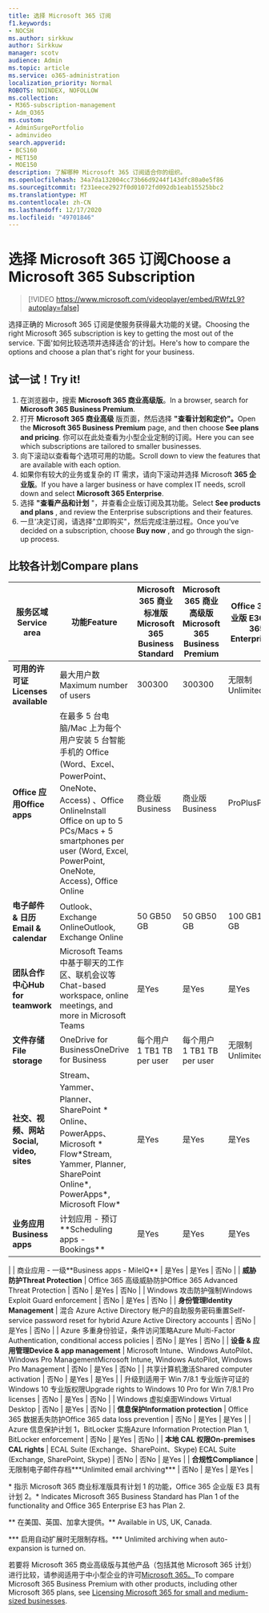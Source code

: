 ```yaml
---
title: 选择 Microsoft 365 订阅
f1.keywords:
- NOCSH
ms.author: sirkkuw
author: Sirkkuw
manager: scotv
audience: Admin
ms.topic: article
ms.service: o365-administration
localization_priority: Normal
ROBOTS: NOINDEX, NOFOLLOW
ms.collection:
- M365-subscription-management
- Adm_O365
ms.custom:
- AdminSurgePortfolio
- adminvideo
search.appverid:
- BCS160
- MET150
- MOE150
description: 了解哪种 Microsoft 365 订阅适合你的组织。
ms.openlocfilehash: 34a7da132004cc73b66d9244f143dfc80a0e5f86
ms.sourcegitcommit: f231eece2927f0d01072fd092db1eab15525bbc2
ms.translationtype: MT
ms.contentlocale: zh-CN
ms.lasthandoff: 12/17/2020
ms.locfileid: "49701846"
---
```

# <a name="choose-a-microsoft-365-subscription"></a><span data-ttu-id="df763-103">选择 Microsoft 365 订阅</span><span class="sxs-lookup"><span data-stu-id="df763-103">Choose a Microsoft 365 Subscription</span></span>

> [!VIDEO https://www.microsoft.com/videoplayer/embed/RWfzL9?autoplay=false]

<span data-ttu-id="df763-104">选择正确的 Microsoft 365 订阅是使服务获得最大功能的关键。</span><span class="sxs-lookup"><span data-stu-id="df763-104">Choosing the right Microsoft 365 subscription is key to getting the most out of the service.</span></span> <span data-ttu-id="df763-105">下面&#39;如何比较选项并选择适合&#39;的计划。</span><span class="sxs-lookup"><span data-stu-id="df763-105">Here&#39;s how to compare the options and choose a plan that&#39;s right for your business.</span></span>

## <a name="try-it"></a><span data-ttu-id="df763-106">试一试！</span><span class="sxs-lookup"><span data-stu-id="df763-106">Try it!</span></span>

1. <span data-ttu-id="df763-107">在浏览器中，搜索  **Microsoft 365 商业高级版**。</span><span class="sxs-lookup"><span data-stu-id="df763-107">In a browser, search for  **Microsoft 365 Business Premium**.</span></span>
2. <span data-ttu-id="df763-108">打开 **Microsoft 365 商业高级** 版页面，然后选择 **"查看计划和定价"。**</span><span class="sxs-lookup"><span data-stu-id="df763-108">Open the  **Microsoft 365 Business Premium**  page, and then choose  **See plans and pricing**.</span></span> <span data-ttu-id="df763-109">你可以在此处查看为小型企业定制的订阅。</span><span class="sxs-lookup"><span data-stu-id="df763-109">Here you can see which subscriptions are tailored to smaller businesses.</span></span>
3. <span data-ttu-id="df763-110">向下滚动以查看每个选项可用的功能。</span><span class="sxs-lookup"><span data-stu-id="df763-110">Scroll down to view the features that are available with each option.</span></span>
4. <span data-ttu-id="df763-111">如果你有较大的业务或复杂的 IT 需求，请向下滚动并选择 Microsoft  **365 企业版**。</span><span class="sxs-lookup"><span data-stu-id="df763-111">If you have a larger business or have complex IT needs, scroll down and select  **Microsoft 365 Enterprise**.</span></span>
5. <span data-ttu-id="df763-112">选择  **"查看产品和计划** "，并查看企业版订阅及其功能。</span><span class="sxs-lookup"><span data-stu-id="df763-112">Select  **See products and plans** , and review the Enterprise subscriptions and their features.</span></span>
6. <span data-ttu-id="df763-113">一旦&#39;决定订阅，请选择"立即购买"，然后完成注册过程。</span><span class="sxs-lookup"><span data-stu-id="df763-113">Once you&#39;ve decided on a subscription, choose  **Buy now** , and go through the sign-up process.</span></span>

## <a name="compare-plans"></a><span data-ttu-id="df763-114">比较各计划</span><span class="sxs-lookup"><span data-stu-id="df763-114">Compare plans</span></span>

| <span data-ttu-id="df763-115">**服务区域**</span><span class="sxs-lookup"><span data-stu-id="df763-115">**Service area**</span></span> | <span data-ttu-id="df763-116">**功能**</span><span class="sxs-lookup"><span data-stu-id="df763-116">**Feature**</span></span> | <span data-ttu-id="df763-117">**Microsoft 365 商业标准版**</span><span class="sxs-lookup"><span data-stu-id="df763-117">**Microsoft 365 Business Standard**</span></span> | <span data-ttu-id="df763-118">**Microsoft 365 商业高级版**</span><span class="sxs-lookup"><span data-stu-id="df763-118">**Microsoft 365 Business Premium**</span></span> | <span data-ttu-id="df763-119">**Office 365 企业版 E3**</span><span class="sxs-lookup"><span data-stu-id="df763-119">**Office 365 Enterprise E3**</span></span> |
| --- | --- | --- | --- | --- |
| <span data-ttu-id="df763-120">**可用的许可证**</span><span class="sxs-lookup"><span data-stu-id="df763-120">**Licenses available**</span></span> | <span data-ttu-id="df763-121">最大用户数</span><span class="sxs-lookup"><span data-stu-id="df763-121">Maximum number of users</span></span> | <span data-ttu-id="df763-122">300</span><span class="sxs-lookup"><span data-stu-id="df763-122">300</span></span> | <span data-ttu-id="df763-123">300</span><span class="sxs-lookup"><span data-stu-id="df763-123">300</span></span> | <span data-ttu-id="df763-124">无限制</span><span class="sxs-lookup"><span data-stu-id="df763-124">Unlimited</span></span> |
| <span data-ttu-id="df763-125">**Office 应用**</span><span class="sxs-lookup"><span data-stu-id="df763-125">**Office apps**</span></span> | <span data-ttu-id="df763-126">在最多 5 台电脑/Mac 上为每个用户安装 5 台智能手机的 Office (Word、Excel、PowerPoint、OneNote、Access) 、Office Online</span><span class="sxs-lookup"><span data-stu-id="df763-126">Install Office on up to 5 PCs/Macs + 5 smartphones per user (Word, Excel, PowerPoint, OneNote, Access), Office Online</span></span> | <span data-ttu-id="df763-127">商业版</span><span class="sxs-lookup"><span data-stu-id="df763-127">Business</span></span> | <span data-ttu-id="df763-128">商业版</span><span class="sxs-lookup"><span data-stu-id="df763-128">Business</span></span> | <span data-ttu-id="df763-129">ProPlus</span><span class="sxs-lookup"><span data-stu-id="df763-129">ProPlus</span></span> |
| <span data-ttu-id="df763-130">**电子邮件 &amp; 日历**</span><span class="sxs-lookup"><span data-stu-id="df763-130">**Email &amp; calendar**</span></span> | <span data-ttu-id="df763-131">Outlook、Exchange Online</span><span class="sxs-lookup"><span data-stu-id="df763-131">Outlook, Exchange Online</span></span> | <span data-ttu-id="df763-132">50 GB</span><span class="sxs-lookup"><span data-stu-id="df763-132">50 GB</span></span> | <span data-ttu-id="df763-133">50 GB</span><span class="sxs-lookup"><span data-stu-id="df763-133">50 GB</span></span> | <span data-ttu-id="df763-134">100 GB</span><span class="sxs-lookup"><span data-stu-id="df763-134">100 GB</span></span> |
| <span data-ttu-id="df763-135">**团队合作中心**</span><span class="sxs-lookup"><span data-stu-id="df763-135">**Hub for teamwork**</span></span> | <span data-ttu-id="df763-136">Microsoft Teams 中基于聊天的工作区、联机会议等</span><span class="sxs-lookup"><span data-stu-id="df763-136">Chat-based workspace, online meetings, and more in Microsoft Teams</span></span> | <span data-ttu-id="df763-137">是</span><span class="sxs-lookup"><span data-stu-id="df763-137">Yes</span></span> | <span data-ttu-id="df763-138">是</span><span class="sxs-lookup"><span data-stu-id="df763-138">Yes</span></span> | <span data-ttu-id="df763-139">是</span><span class="sxs-lookup"><span data-stu-id="df763-139">Yes</span></span> |
| <span data-ttu-id="df763-140">**文件存储**</span><span class="sxs-lookup"><span data-stu-id="df763-140">**File storage**</span></span> | <span data-ttu-id="df763-141">OneDrive for Business</span><span class="sxs-lookup"><span data-stu-id="df763-141">OneDrive for Business</span></span> | <span data-ttu-id="df763-142">每个用户 1 TB</span><span class="sxs-lookup"><span data-stu-id="df763-142">1 TB per user</span></span> | <span data-ttu-id="df763-143">每个用户 1 TB</span><span class="sxs-lookup"><span data-stu-id="df763-143">1 TB per user</span></span> | <span data-ttu-id="df763-144">无限制</span><span class="sxs-lookup"><span data-stu-id="df763-144">Unlimited</span></span> |
| <span data-ttu-id="df763-145">**社交、视频、网站**</span><span class="sxs-lookup"><span data-stu-id="df763-145">**Social, video, sites**</span></span> | <span data-ttu-id="df763-146">Stream、Yammer、Planner、SharePoint \* Online、PowerApps、Microsoft \* Flow\*</span><span class="sxs-lookup"><span data-stu-id="df763-146">Stream, Yammer, Planner, SharePoint Online\*, PowerApps\*, Microsoft Flow\*</span></span> | <span data-ttu-id="df763-147">是</span><span class="sxs-lookup"><span data-stu-id="df763-147">Yes</span></span> | <span data-ttu-id="df763-148">是</span><span class="sxs-lookup"><span data-stu-id="df763-148">Yes</span></span> | <span data-ttu-id="df763-149">是</span><span class="sxs-lookup"><span data-stu-id="df763-149">Yes</span></span> |
| <span data-ttu-id="df763-150">**业务应用**</span><span class="sxs-lookup"><span data-stu-id="df763-150">**Business apps**</span></span> | <span data-ttu-id="df763-151">计划应用 - 预订\*\*</span><span class="sxs-lookup"><span data-stu-id="df763-151">Scheduling apps - Bookings\*\*</span></span> | <span data-ttu-id="df763-152">是</span><span class="sxs-lookup"><span data-stu-id="df763-152">Yes</span></span> | <span data-ttu-id="df763-153">是</span><span class="sxs-lookup"><span data-stu-id="df763-153">Yes</span></span> | <span data-ttu-id="df763-154">是</span><span class="sxs-lookup"><span data-stu-id="df763-154">Yes</span></span> |
|
 | <span data-ttu-id="df763-155">商业应用 - 一级\*\*</span><span class="sxs-lookup"><span data-stu-id="df763-155">Business apps - MileIQ\*\*</span></span> | <span data-ttu-id="df763-156">是</span><span class="sxs-lookup"><span data-stu-id="df763-156">Yes</span></span> | <span data-ttu-id="df763-157">是</span><span class="sxs-lookup"><span data-stu-id="df763-157">Yes</span></span> | <span data-ttu-id="df763-158">否</span><span class="sxs-lookup"><span data-stu-id="df763-158">No</span></span> |
| <span data-ttu-id="df763-159">**威胁防护**</span><span class="sxs-lookup"><span data-stu-id="df763-159">**Threat Protection**</span></span> | <span data-ttu-id="df763-160">Office 365 高级威胁防护</span><span class="sxs-lookup"><span data-stu-id="df763-160">Office 365 Advanced Threat Protection</span></span> | <span data-ttu-id="df763-161">否</span><span class="sxs-lookup"><span data-stu-id="df763-161">No</span></span> | <span data-ttu-id="df763-162">是</span><span class="sxs-lookup"><span data-stu-id="df763-162">Yes</span></span> | <span data-ttu-id="df763-163">否</span><span class="sxs-lookup"><span data-stu-id="df763-163">No</span></span> |
 | <span data-ttu-id="df763-164">Windows 攻击防护强制</span><span class="sxs-lookup"><span data-stu-id="df763-164">Windows Exploit Guard enforcement</span></span> | <span data-ttu-id="df763-165">否</span><span class="sxs-lookup"><span data-stu-id="df763-165">No</span></span> | <span data-ttu-id="df763-166">是</span><span class="sxs-lookup"><span data-stu-id="df763-166">Yes</span></span> | <span data-ttu-id="df763-167">否</span><span class="sxs-lookup"><span data-stu-id="df763-167">No</span></span> |
| <span data-ttu-id="df763-168">**身份管理**</span><span class="sxs-lookup"><span data-stu-id="df763-168">**Identity Management**</span></span> | <span data-ttu-id="df763-169">混合 Azure Active Directory 帐户的自助服务密码重置</span><span class="sxs-lookup"><span data-stu-id="df763-169">Self-service password reset for hybrid Azure Active Directory accounts</span></span> | <span data-ttu-id="df763-170">否</span><span class="sxs-lookup"><span data-stu-id="df763-170">No</span></span> | <span data-ttu-id="df763-171">是</span><span class="sxs-lookup"><span data-stu-id="df763-171">Yes</span></span> | <span data-ttu-id="df763-172">否</span><span class="sxs-lookup"><span data-stu-id="df763-172">No</span></span> |
 | <span data-ttu-id="df763-173">Azure 多重身份验证，条件访问策略</span><span class="sxs-lookup"><span data-stu-id="df763-173">Azure Multi-Factor Authentication, conditional access policies</span></span> | <span data-ttu-id="df763-174">否</span><span class="sxs-lookup"><span data-stu-id="df763-174">No</span></span> | <span data-ttu-id="df763-175">是</span><span class="sxs-lookup"><span data-stu-id="df763-175">Yes</span></span> | <span data-ttu-id="df763-176">否</span><span class="sxs-lookup"><span data-stu-id="df763-176">No</span></span> |
| <span data-ttu-id="df763-177">**设备 &amp; 应用管理**</span><span class="sxs-lookup"><span data-stu-id="df763-177">**Device &amp; app management**</span></span> | <span data-ttu-id="df763-178">Microsoft Intune、Windows AutoPilot、Windows Pro Management</span><span class="sxs-lookup"><span data-stu-id="df763-178">Microsoft Intune, Windows AutoPilot, Windows Pro Management</span></span> | <span data-ttu-id="df763-179">否</span><span class="sxs-lookup"><span data-stu-id="df763-179">No</span></span> | <span data-ttu-id="df763-180">是</span><span class="sxs-lookup"><span data-stu-id="df763-180">Yes</span></span> | <span data-ttu-id="df763-181">否</span><span class="sxs-lookup"><span data-stu-id="df763-181">No</span></span> |
 | <span data-ttu-id="df763-182">共享计算机激活</span><span class="sxs-lookup"><span data-stu-id="df763-182">Shared computer activation</span></span> | <span data-ttu-id="df763-183">否</span><span class="sxs-lookup"><span data-stu-id="df763-183">No</span></span> | <span data-ttu-id="df763-184">是</span><span class="sxs-lookup"><span data-stu-id="df763-184">Yes</span></span> | <span data-ttu-id="df763-185">是</span><span class="sxs-lookup"><span data-stu-id="df763-185">Yes</span></span> |
 | <span data-ttu-id="df763-186">升级到适用于 Win 7/8.1 专业版许可证的 Windows 10 专业版权限</span><span class="sxs-lookup"><span data-stu-id="df763-186">Upgrade rights to Windows 10 Pro for Win 7/8.1 Pro licenses</span></span> | <span data-ttu-id="df763-187">否</span><span class="sxs-lookup"><span data-stu-id="df763-187">No</span></span> | <span data-ttu-id="df763-188">是</span><span class="sxs-lookup"><span data-stu-id="df763-188">Yes</span></span> | <span data-ttu-id="df763-189">否</span><span class="sxs-lookup"><span data-stu-id="df763-189">No</span></span> |
 | <span data-ttu-id="df763-190">Windows 虚拟桌面</span><span class="sxs-lookup"><span data-stu-id="df763-190">Windows Virtual Desktop</span></span> | <span data-ttu-id="df763-191">否</span><span class="sxs-lookup"><span data-stu-id="df763-191">No</span></span> | <span data-ttu-id="df763-192">是</span><span class="sxs-lookup"><span data-stu-id="df763-192">Yes</span></span> | <span data-ttu-id="df763-193">否</span><span class="sxs-lookup"><span data-stu-id="df763-193">No</span></span> |
| <span data-ttu-id="df763-194">**信息保护**</span><span class="sxs-lookup"><span data-stu-id="df763-194">**Information protection**</span></span> | <span data-ttu-id="df763-195">Office 365 数据丢失防护</span><span class="sxs-lookup"><span data-stu-id="df763-195">Office 365 data loss prevention</span></span> | <span data-ttu-id="df763-196">否</span><span class="sxs-lookup"><span data-stu-id="df763-196">No</span></span> | <span data-ttu-id="df763-197">是</span><span class="sxs-lookup"><span data-stu-id="df763-197">Yes</span></span> | <span data-ttu-id="df763-198">是</span><span class="sxs-lookup"><span data-stu-id="df763-198">Yes</span></span> |
 | <span data-ttu-id="df763-199">Azure 信息保护计划 1，BitLocker 实施</span><span class="sxs-lookup"><span data-stu-id="df763-199">Azure Information Protection Plan 1, BitLocker enforcement</span></span> | <span data-ttu-id="df763-200">否</span><span class="sxs-lookup"><span data-stu-id="df763-200">No</span></span> | <span data-ttu-id="df763-201">是</span><span class="sxs-lookup"><span data-stu-id="df763-201">Yes</span></span> | <span data-ttu-id="df763-202">否</span><span class="sxs-lookup"><span data-stu-id="df763-202">No</span></span> |
| <span data-ttu-id="df763-203">**本地 CAL 权限**</span><span class="sxs-lookup"><span data-stu-id="df763-203">**On-premises CAL rights**</span></span> | <span data-ttu-id="df763-204">ECAL Suite (Exchange、SharePoint、Skype) </span><span class="sxs-lookup"><span data-stu-id="df763-204">ECAL Suite (Exchange, SharePoint, Skype)</span></span> | <span data-ttu-id="df763-205">否</span><span class="sxs-lookup"><span data-stu-id="df763-205">No</span></span> | <span data-ttu-id="df763-206">否</span><span class="sxs-lookup"><span data-stu-id="df763-206">No</span></span> | <span data-ttu-id="df763-207">是</span><span class="sxs-lookup"><span data-stu-id="df763-207">Yes</span></span> |
| <span data-ttu-id="df763-208">**合规性**</span><span class="sxs-lookup"><span data-stu-id="df763-208">**Compliance**</span></span> | <span data-ttu-id="df763-209">无限制电子邮件存档\*\*\*</span><span class="sxs-lookup"><span data-stu-id="df763-209">Unlimited email archiving\*\*\*</span></span> | <span data-ttu-id="df763-210">否</span><span class="sxs-lookup"><span data-stu-id="df763-210">No</span></span> | <span data-ttu-id="df763-211">是</span><span class="sxs-lookup"><span data-stu-id="df763-211">Yes</span></span> | <span data-ttu-id="df763-212">是</span><span class="sxs-lookup"><span data-stu-id="df763-212">Yes</span></span> |

<span data-ttu-id="df763-213">\* 指示 Microsoft 365 商业标准版具有计划 1 的功能，Office 365 企业版 E3 具有计划 2。</span><span class="sxs-lookup"><span data-stu-id="df763-213">\* Indicates Microsoft 365 Business Standard has Plan 1 of the functionality and Office 365 Enterprise E3 has Plan 2.</span></span>

<span data-ttu-id="df763-214">\*\* 在美国、英国、加拿大提供。</span><span class="sxs-lookup"><span data-stu-id="df763-214">\*\* Available in US, UK, Canada.</span></span>

<span data-ttu-id="df763-215">\*\*\* 启用自动扩展时无限制存档。</span><span class="sxs-lookup"><span data-stu-id="df763-215">\*\*\* Unlimited archiving when auto-expansion is turned on.</span></span>

<span data-ttu-id="df763-216">若要将 Microsoft 365 商业高级版与其他产品（包括其他 Microsoft 365 计划）进行比较，请参阅适用于中小型企业的许可[Microsoft 365。](https://docs.microsoft.com/office365/servicedescriptions/microsoft-365-service-descriptions/licensing-microsoft-365-in-smb)</span><span class="sxs-lookup"><span data-stu-id="df763-216">To compare Microsoft 365 Business Premium with other products, including other Microsoft 365 plans, see [Licensing Microsoft 365 for small and medium-sized businesses](https://docs.microsoft.com/office365/servicedescriptions/microsoft-365-service-descriptions/licensing-microsoft-365-in-smb).</span></span>